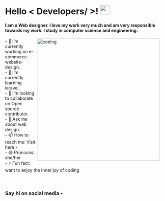  <h1> Hello < Developers/ >! <img src = "https://raw.githubusercontent.com/MartinHeinz/MartinHeinz/master/wave.gif" width = 30px> </h1>
 <h4>I am a Web designer. I love my work very much and am very responsible towards my work. I study in computer science and engineering.</h4> 
 <img align="right" alt="coding" width="400" src="https://img.freepik.com/free-vector/male-programmer-working-computer-office-wall-with-hanging-reminder-stickers-developer-creating-new-software-interface-coding-programming-system-administrator-designer-character_575670-1159.jpg?size=626&ext=jpg&ga=GA1.2.772650914.1673673636&semt=ais">
- 🔭 I’m currently working on e-commerce-website-design. <br>
- 🌱 I’m currently learning laravel.<br>
- 👯 I’m looking to collaborate on Open source contributor.<br> 
- 💬 Ask me about web design.<br> 
- 📫 How to reach me: Visit here -<br> 
- 😄 Pronouns: she/her<br> 
- ⚡ Fun fact: want to enjoy the inner joy of coding <br>
 

<br/>




<br/>
<h3>Say hi on social media -</h3>


 
